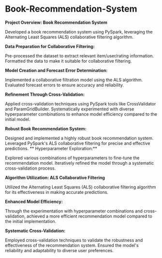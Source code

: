 # Book-Recommendation-System

**Project Overview: Book Recommendation System**

Developed a book recommendation system using PySpark, leveraging the Alternating Least Squares (ALS) collaborative filtering algorithm.

**Data Preparation for Collaborative Filtering:**

Pre-processed the dataset to extract relevant item/user/rating information.
Formatted the data to make it suitable for collaborative filtering.

**Model Creation and Forecast Error Determination:**

Implemented a collaborative filtration model using the ALS algorithm.
Evaluated forecast errors to ensure accuracy and reliability.

**Refinement Through Cross-Validation:**

Applied cross-validation techniques using PySpark tools like CrossValidator and ParamGridBuilder.
Systematically experimented with diverse hyperparameter combinations to enhance model efficiency compared to the initial model.

**Robust Book Recommendation System:**

Designed and implemented a highly robust book recommendation system.
Leveraged PySpark's ALS collaborative filtering for precise and effective predictions.
**
Hyperparameter Exploration:**

Explored various combinations of hyperparameters to fine-tune the recommendation model.
Iteratively refined the model through a systematic cross-validation process.

**Algorithm Utilization: ALS Collaborative Filtering**

Utilized the Alternating Least Squares (ALS) collaborative filtering algorithm for its effectiveness in making accurate predictions.

**Enhanced Model Efficiency:**

Through the experimentation with hyperparameter combinations and cross-validation, achieved a more efficient recommendation model compared to the initial implementation.

**Systematic Cross-Validation:**

Employed cross-validation techniques to validate the robustness and effectiveness of the recommendation system.
Ensured the model's reliability and adaptability to diverse user preferences.




